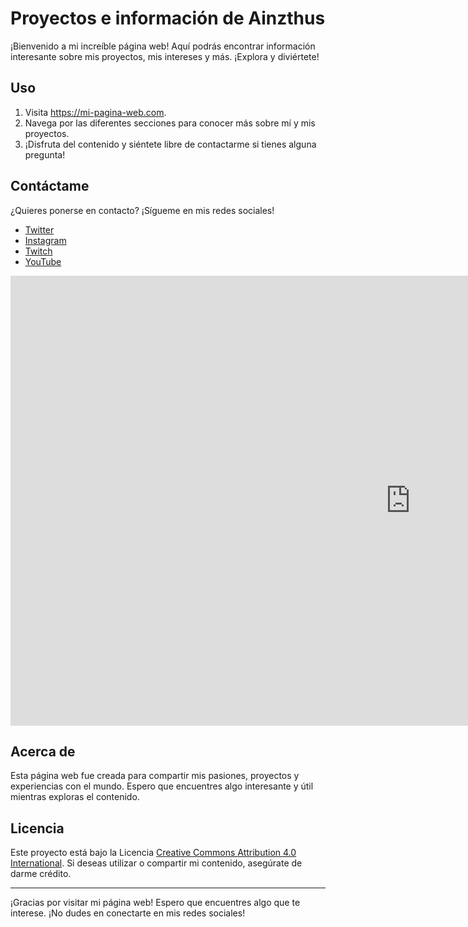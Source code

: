 <!DOCTYPE html>
<html lang="es">
<head>
  <meta charset="UTF-8">
  <meta name="viewport" content="width=device-width, initial-scale=1.0">
  
  <!-- Enlace a FontAwesome para los íconos -->
  <link rel="stylesheet" href="https://kit.fontawesome.com/bbd0f66390.js" crossorigin="anonymous">

  <!-- Tu hoja de estilos personalizada o cualquier otro enlace necesario -->
</head>
<body>
  <!-- Contenido de la página web -->
  <h1>Proyectos e información de Ainzthus</h1>
  
  <p>¡Bienvenido a mi increíble página web! Aquí podrás encontrar información interesante sobre mis proyectos, mis intereses y más. ¡Explora y diviértete!</p>

  <h2>Uso</h2>
  <ol>
    <li>Visita <a href="https://mi-pagina-web.com">https://mi-pagina-web.com</a>.</li>
    <li>Navega por las diferentes secciones para conocer más sobre mí y mis proyectos.</li>
    <li>¡Disfruta del contenido y siéntete libre de contactarme si tienes alguna pregunta!</li>
  </ol>

  <h2>Contáctame</h2>
  <p>¿Quieres ponerse en contacto? ¡Sígueme en mis redes sociales!</p>
  <ul>
    <li><a href="https://twitter.com/mi_usuario"><i class="fab fa-twitter"></i> Twitter</a></li>
    <li><a href="https://instagram.com/mi_usuario"><i class="fab fa-instagram"></i> Instagram</a></li>
    <!-- Agrega el enlace a Twitch -->
    <li><a href="https://twitch.tv/mi_usuario"><i class="fab fa-twitch"></i> Twitch</a></li>
    <!-- Agrega el enlace a YouTube -->
    <li><a href="https://youtube.com/c/mi_usuario"><i class="fab fa-youtube"></i> YouTube</a></li>
  </ul>

  <!-- Reproductor embebido de Twitch -->
  <iframe
    src="https://player.twitch.tv/?channel=Ainzthus"
    height="720"
    width="1280"
    frameborder="0"
    scrolling="no"
    allowfullscreen="true">
  </iframe>

  <h2>Acerca de</h2>
  <p>Esta página web fue creada para compartir mis pasiones, proyectos y experiencias con el mundo. Espero que encuentres algo interesante y útil mientras exploras el contenido.</p>

  <h2>Licencia</h2>
  <p>Este proyecto está bajo la Licencia <a href="https://creativecommons.org/licenses/by/4.0/">Creative Commons Attribution 4.0 International</a>. Si deseas utilizar o compartir mi contenido, asegúrate de darme crédito.</p>

  <hr>

  <p>¡Gracias por visitar mi página web! Espero que encuentres algo que te interese. ¡No dudes en conectarte en mis redes sociales!</p>
</body>
</html>

